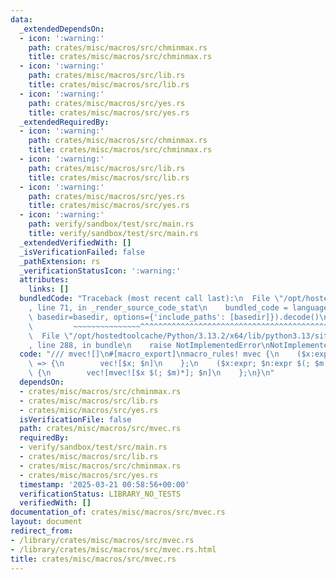 ```yaml
---
data:
  _extendedDependsOn:
  - icon: ':warning:'
    path: crates/misc/macros/src/chminmax.rs
    title: crates/misc/macros/src/chminmax.rs
  - icon: ':warning:'
    path: crates/misc/macros/src/lib.rs
    title: crates/misc/macros/src/lib.rs
  - icon: ':warning:'
    path: crates/misc/macros/src/yes.rs
    title: crates/misc/macros/src/yes.rs
  _extendedRequiredBy:
  - icon: ':warning:'
    path: crates/misc/macros/src/chminmax.rs
    title: crates/misc/macros/src/chminmax.rs
  - icon: ':warning:'
    path: crates/misc/macros/src/lib.rs
    title: crates/misc/macros/src/lib.rs
  - icon: ':warning:'
    path: crates/misc/macros/src/yes.rs
    title: crates/misc/macros/src/yes.rs
  - icon: ':warning:'
    path: verify/sandbox/test/src/main.rs
    title: verify/sandbox/test/src/main.rs
  _extendedVerifiedWith: []
  _isVerificationFailed: false
  _pathExtension: rs
  _verificationStatusIcon: ':warning:'
  attributes:
    links: []
  bundledCode: "Traceback (most recent call last):\n  File \"/opt/hostedtoolcache/Python/3.13.2/x64/lib/python3.13/site-packages/onlinejudge_verify/documentation/build.py\"\
    , line 71, in _render_source_code_stat\n    bundled_code = language.bundle(stat.path,\
    \ basedir=basedir, options={'include_paths': [basedir]}).decode()\n          \
    \         ~~~~~~~~~~~~~~~^^^^^^^^^^^^^^^^^^^^^^^^^^^^^^^^^^^^^^^^^^^^^^^^^^^^^^^^^^^^^^^^^^\n\
    \  File \"/opt/hostedtoolcache/Python/3.13.2/x64/lib/python3.13/site-packages/onlinejudge_verify/languages/rust.py\"\
    , line 288, in bundle\n    raise NotImplementedError\nNotImplementedError\n"
  code: "/// mvec![]\n#[macro_export]\nmacro_rules! mvec {\n    ($x:expr; $n:expr)\
    \ => {\n        vec![$x; $n]\n    };\n    ($x:expr; $n:expr $(; $m:expr)+) =>\
    \ {\n        vec![mvec![$x $(; $m)*]; $n]\n    };\n}\n"
  dependsOn:
  - crates/misc/macros/src/chminmax.rs
  - crates/misc/macros/src/lib.rs
  - crates/misc/macros/src/yes.rs
  isVerificationFile: false
  path: crates/misc/macros/src/mvec.rs
  requiredBy:
  - verify/sandbox/test/src/main.rs
  - crates/misc/macros/src/lib.rs
  - crates/misc/macros/src/chminmax.rs
  - crates/misc/macros/src/yes.rs
  timestamp: '2025-03-21 00:58:56+00:00'
  verificationStatus: LIBRARY_NO_TESTS
  verifiedWith: []
documentation_of: crates/misc/macros/src/mvec.rs
layout: document
redirect_from:
- /library/crates/misc/macros/src/mvec.rs
- /library/crates/misc/macros/src/mvec.rs.html
title: crates/misc/macros/src/mvec.rs
---
```

